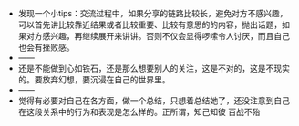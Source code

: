 - 发现一个小tips：交流过程中，如果分享的链路比较长，避免对方不感兴趣，可以首先讲比较靠近结果或者比较重要、比较有意思的的内容，抛出话题，如果对方感兴趣，再继续展开来讲讲。否则不仅会显得啰嗦令人讨厌，而且自己也会有挫败感。
- ——
- 还是不能做到心如铁石，还是那么想要别人的关注，这是不对的，这是不现实的。要放弃幻想，要沉浸在自己的世界里。
- ——
- 觉得有必要对自己在各方面，做一个总结，只想着总结她了，还没注意到自己在这段关系中的行为和表现是怎么样的。正所谓，知己知彼 百战不殆